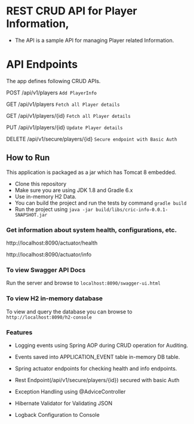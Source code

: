 # REST CRUD API for Player Information, 

* The API is a sample API for managing Player related Information. 

# API Endpoints
The app defines following CRUD APIs.

   POST      /api/v1/players        		     ``Add PlayerInfo``
      
   GET       /api/v1/players        		     ``Fetch all Player details``
   
   GET       /api/v1/players/{id}   			   `` Fetch all Player details ``
   
   PUT       /api/v1/players/{id}   		       ``Update Player details``
   
   DELETE    /api/v1/secure/players/{id}         `` Secure endpoint with Basic Auth  ``
   
   
## How to Run

This application is packaged as a jar which has Tomcat 8 embedded. 

* Clone this repository 
* Make sure you are using JDK 1.8 and Gradle 6.x
* Use in-memory H2 Data.
* You can build the project and run the tests by command ```gradle build ```
* Run the project using ``` java -jar build/libs/cric-info-0.0.1-SNAPSHOT.jar ```

### Get information about system health, configurations, etc.

http://localhost:8090/actuator/health

http://localhost:8090/actuator/info

### To view Swagger API Docs
Run the server and browse to  ``` localhost:8090/swagger-ui.html ```

### To view H2 in-memory database
To view and query the database you can browse to ``` http://localhost:8090/h2-console ```

### Features
* Logging events using Spring AOP during CRUD operation for Auditing. 


* Events saved into APPLICATION_EVENT table in-memory DB table.


* Spring actuator endpoints for checking health and info endpoints. 


* Rest Endpoint(/api/v1/secure/players/{id}) secured with basic Auth


* Exception Handling using @AdviceController


* Hibernate Validator for Validating JSON


* Logback Configuration to Console






